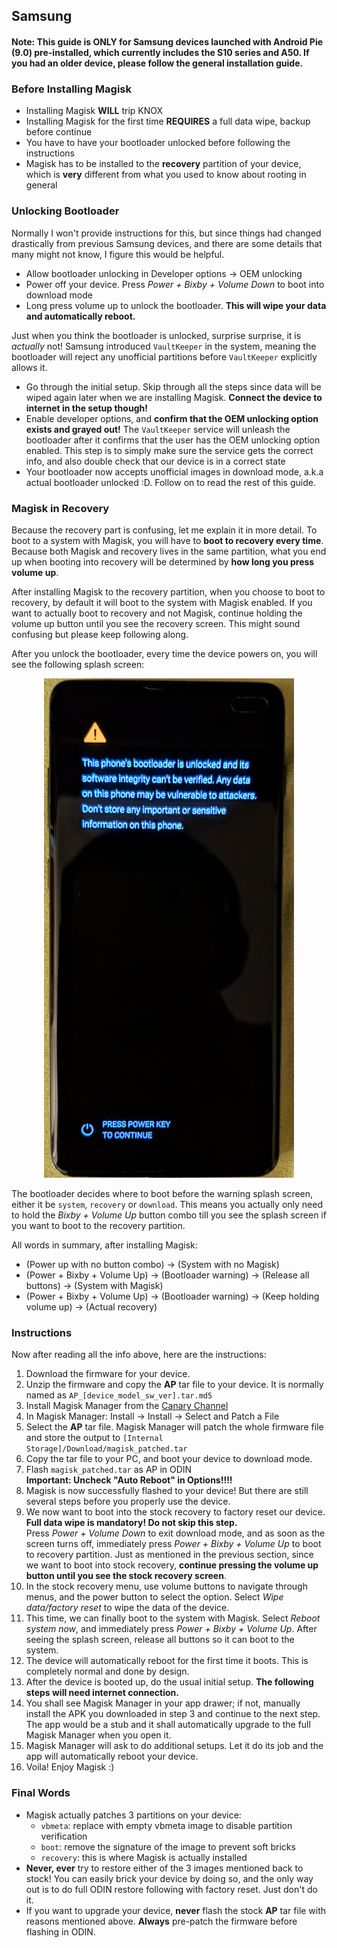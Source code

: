 ## Samsung

#### Note: This guide is ONLY for Samsung devices launched with Android Pie (9.0) pre-installed, which currently includes the S10 series and A50. If you had an older device, please follow the general installation guide.

### Before Installing Magisk

- Installing Magisk **WILL** trip KNOX
- Installing Magisk for the first time **REQUIRES** a full data wipe, backup before continue
- You have to have your bootloader unlocked before following the instructions
- Magisk has to be installed to the **recovery** partition of your device, which is **very** different from what you used to know about rooting in general

### Unlocking Bootloader

Normally I won't provide instructions for this, but since things had changed drastically from previous Samsung devices, and there are some details that many might not know, I figure this would be helpful.
- Allow bootloader unlocking in Developer options → OEM unlocking
- Power off your device. Press *Power + Bixby + Volume Down* to boot into download mode
- Long press volume up to unlock the bootloader. **This will wipe your data and automatically reboot.**

Just when you think the bootloader is unlocked, surprise surprise, it is *actually* not! Samsung introduced `VaultKeeper` in the system, meaning the bootloader will reject any unofficial partitions before `VaultKeeper` explicitly allows it.

- Go through the initial setup. Skip through all the steps since data will be wiped again later when we are installing Magisk. **Connect the device to internet in the setup though!**
- Enable developer options, and **confirm that the OEM unlocking option exists and grayed out!** The `VaultKeeper` service will unleash the bootloader after it confirms that the user has the OEM unlocking option enabled. This step is to simply make sure the service gets the correct info, and also double check that our device is in a correct state
- Your bootloader now accepts unofficial images in download mode, a.k.a actual bootloader unlocked :D. Follow on to read the rest of this guide.

### Magisk in Recovery

Because the recovery part is confusing, let me explain it in more detail. To boot to a system with Magisk, you will have to **boot to recovery every time**. Because both Magisk and recovery lives in the same partition, what you end up when booting into recovery will be determined by **how long you press volume up**.

After installing Magisk to the recovery partition, when you choose to boot to recovery, by default it will boot to the system with Magisk enabled. If you want to actually boot to recovery and not Magisk, continue holding the volume up button until you see the recovery screen. This might sound confusing but please keep following along.

After you unlock the bootloader, every time the device powers on, you will see the following splash screen:

<p align="center"><img src="images/samsung_bootloader.jpg" width="400"/></p>

The bootloader decides where to boot before the warning splash screen, either it be `system`, `recovery` or `download`. This means you actually only need to hold the *Bixby + Volume Up* button combo till you see the splash screen if you want to boot to the recovery partition.

All words in summary, after installing Magisk:
- (Power up with no button combo) → (System with no Magisk)
- (Power + Bixby + Volume Up) → (Bootloader warning) → (Release all buttons) → (System with Magisk)
- (Power + Bixby + Volume Up) → (Bootloader warning) → (Keep holding volume up) → (Actual recovery)

### Instructions

Now after reading all the info above, here are the instructions:

1. Download the firmware for your device.
2. Unzip the firmware and copy the **AP** tar file to your device. It is normally named as `AP_[device_model_sw_ver].tar.md5`
3. Install Magisk Manager from the [Canary Channel](https://raw.githubusercontent.com/topjohnwu/magisk_files/master/canary_builds/app-release.apk)
4. In Magisk Manager: Install → Install → Select and Patch a File
5. Select the **AP** tar file. Magisk Manager will patch the whole firmware file and store the output to `[Internal Storage]/Download/magisk_patched.tar`
6. Copy the tar file to your PC, and boot your device to download mode.
7. Flash `magisk_patched.tar` as AP in ODIN <br> **Important: Uncheck "Auto Reboot" in Options!!!!**
8. Magisk is now successfully flashed to your device! But there are still several steps before you properly use the device.
9. We now want to boot into the stock recovery to factory reset our device. <br>
**Full data wipe is mandatory! Do not skip this step.** <br>
Press *Power + Volume Down* to exit download mode, and as soon as the screen turns off, immediately press *Power + Bixby + Volume Up* to boot to recovery partition. Just as mentioned in the previous section, since we want to boot into stock recovery, **continue pressing the volume up button until you see the stock recovery screen**.
10. In the stock recovery menu, use volume buttons to navigate through menus, and the power button to select the option. Select *Wipe data/factory reset* to wipe the data of the device.
11. This time, we can finally boot to the system with Magisk. Select *Reboot system now*, and immediately press *Power + Bixby + Volume Up*. After seeing the splash screen, release all buttons so it can boot to the system.
12. The device will automatically reboot for the first time it boots. This is completely normal and done by design.
13. After the device is booted up, do the usual initial setup. **The following steps will need internet connection.**
14. You shall see Magisk Manager in your app drawer; if not, manually install the APK you downloaded in step 3 and continue to the next step. The app would be a stub and it shall automatically upgrade to the full Magisk Manager when you open it.
15. Magisk Manager will ask to do additional setups. Let it do its job and the app will automatically reboot your device.
16. Voila! Enjoy Magisk :)

### Final Words
- Magisk actually patches 3 partitions on your device:
    - `vbmeta`: replace with empty vbmeta image to disable partition verification
    - `boot`: remove the signature of the image to prevent soft bricks
    - `recovery`: this is where Magisk is actually installed
- **Never, ever** try to restore either of the 3 images mentioned back to stock! You can easily brick your device by doing so, and the only way out is to do full ODIN restore following with factory reset. Just don't do it.
- If you want to upgrade your device, **never** flash the stock **AP** tar file with reasons mentioned above. **Always** pre-patch the firmware before flashing in ODIN.
